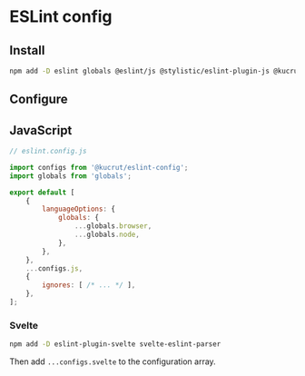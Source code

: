 # ESLint config

## Install

```sh
npm add -D eslint globals @eslint/js @stylistic/eslint-plugin-js @kucrut/eslint-config
```

## Configure

## JavaScript

```js
// eslint.config.js

import configs from '@kucrut/eslint-config';
import globals from 'globals';

export default [
	{
		languageOptions: {
			globals: {
				...globals.browser,
				...globals.node,
			},
		},
	},
	...configs.js,
	{
		ignores: [ /* ... */ ],
	},
];
```

### Svelte

```sh
npm add -D eslint-plugin-svelte svelte-eslint-parser
```

Then add `...configs.svelte` to the configuration array.
